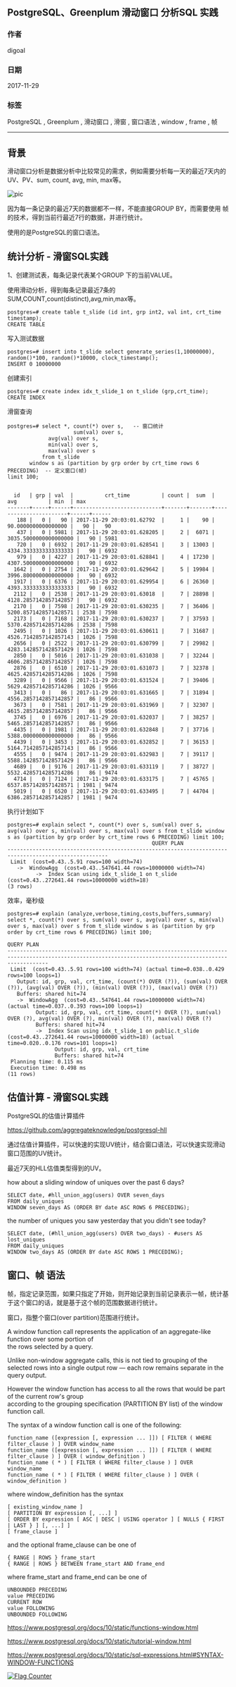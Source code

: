 ## PostgreSQL、Greenplum 滑动窗口 分析SQL 实践  
            
### 作者            
digoal            
            
### 日期            
2017-11-29            
            
### 标签            
PostgreSQL , Greenplum , 滑动窗口 , 滑窗 , 窗口语法 , window , frame , 帧        
            
----            
            
## 背景            
滑动窗口分析是数据分析中比较常见的需求，例如需要分析每一天的最近7天内的UV、PV、sum, count, avg, min, max等。  
  
![pic](20171129_01_pic_001.jpg)  
  
因为每一条记录的最近7天的数据都不一样，不能直接GROUP BY，而需要使用 帧 的技术，得到当前行最近7行的数据，并进行统计。  
  
使用的是PostgreSQL的窗口语法。  
    
## 统计分析 - 滑窗SQL实践  
1、创建测试表，每条记录代表某个GROUP 下的当前VALUE。  
  
使用滑动分析，得到每条记录最近7条的SUM,COUNT,count(distinct),avg,min,max等。  
  
```  
postgres=# create table t_slide (id int, grp int2, val int, crt_time timestamp);  
CREATE TABLE  
```  
  
写入测试数据  
  
```  
postgres=# insert into t_slide select generate_series(1,10000000), random()*100, random()*10000, clock_timestamp();  
INSERT 0 10000000  
```  
  
创建索引  
  
```  
postgres=# create index idx_t_slide_1 on t_slide (grp,crt_time);  
CREATE INDEX  
```  
  
滑窗查询  
  
```  
postgres=# select *, count(*) over s,   -- 窗口统计  
                     sum(val) over s,   
		     avg(val) over s,   
		     min(val) over s,   
		     max(val) over s   
           from t_slide   
	   window s as (partition by grp order by crt_time rows 6 PRECEDING)  -- 定义窗口(帧)  
limit 100;  
  
    
  id   | grp | val  |          crt_time          | count |  sum  |          avg          | min  | max    
-------+-----+------+----------------------------+-------+-------+-----------------------+------+------  
   188 |   0 |   90 | 2017-11-29 20:03:01.62792  |     1 |    90 |   90.0000000000000000 |   90 |   90  
   437 |   0 | 5981 | 2017-11-29 20:03:01.628205 |     2 |  6071 | 3035.5000000000000000 |   90 | 5981  
   720 |   0 | 6932 | 2017-11-29 20:03:01.628541 |     3 | 13003 | 4334.3333333333333333 |   90 | 6932  
   979 |   0 | 4227 | 2017-11-29 20:03:01.628841 |     4 | 17230 | 4307.5000000000000000 |   90 | 6932  
  1642 |   0 | 2754 | 2017-11-29 20:03:01.629642 |     5 | 19984 | 3996.8000000000000000 |   90 | 6932  
  1917 |   0 | 6376 | 2017-11-29 20:03:01.629954 |     6 | 26360 | 4393.3333333333333333 |   90 | 6932  
  2112 |   0 | 2538 | 2017-11-29 20:03:01.63018  |     7 | 28898 | 4128.2857142857142857 |   90 | 6932  
  2170 |   0 | 7598 | 2017-11-29 20:03:01.630235 |     7 | 36406 | 5200.8571428571428571 | 2538 | 7598  
  2173 |   0 | 7168 | 2017-11-29 20:03:01.630237 |     7 | 37593 | 5370.4285714285714286 | 2538 | 7598  
  2495 |   0 | 1026 | 2017-11-29 20:03:01.630611 |     7 | 31687 | 4526.7142857142857143 | 1026 | 7598  
  2656 |   0 | 2522 | 2017-11-29 20:03:01.630799 |     7 | 29982 | 4283.1428571428571429 | 1026 | 7598  
  2850 |   0 | 5016 | 2017-11-29 20:03:01.631038 |     7 | 32244 | 4606.2857142857142857 | 1026 | 7598  
  2876 |   0 | 6510 | 2017-11-29 20:03:01.631073 |     7 | 32378 | 4625.4285714285714286 | 1026 | 7598  
  3289 |   0 | 9566 | 2017-11-29 20:03:01.631524 |     7 | 39406 | 5629.4285714285714286 | 1026 | 9566  
  3413 |   0 |   86 | 2017-11-29 20:03:01.631665 |     7 | 31894 | 4556.2857142857142857 |   86 | 9566  
  3673 |   0 | 7581 | 2017-11-29 20:03:01.631969 |     7 | 32307 | 4615.2857142857142857 |   86 | 9566  
  3745 |   0 | 6976 | 2017-11-29 20:03:01.632037 |     7 | 38257 | 5465.2857142857142857 |   86 | 9566  
  4435 |   0 | 1981 | 2017-11-29 20:03:01.632848 |     7 | 37716 | 5388.0000000000000000 |   86 | 9566  
  4439 |   0 | 3453 | 2017-11-29 20:03:01.632852 |     7 | 36153 | 5164.7142857142857143 |   86 | 9566  
  4555 |   0 | 9474 | 2017-11-29 20:03:01.632983 |     7 | 39117 | 5588.1428571428571429 |   86 | 9566  
  4689 |   0 | 9176 | 2017-11-29 20:03:01.633119 |     7 | 38727 | 5532.4285714285714286 |   86 | 9474  
  4714 |   0 | 7124 | 2017-11-29 20:03:01.633175 |     7 | 45765 | 6537.8571428571428571 | 1981 | 9474  
  5019 |   0 | 6520 | 2017-11-29 20:03:01.633495 |     7 | 44704 | 6386.2857142857142857 | 1981 | 9474  
```  
  
执行计划如下  
  
```  
postgres=# explain select *, count(*) over s, sum(val) over s, avg(val) over s, min(val) over s, max(val) over s from t_slide window s as (partition by grp order by crt_time rows 6 PRECEDING) limit 100;  
                                              QUERY PLAN                                                
------------------------------------------------------------------------------------------------------  
 Limit  (cost=0.43..5.91 rows=100 width=74)  
   ->  WindowAgg  (cost=0.43..547641.44 rows=10000000 width=74)  
         ->  Index Scan using idx_t_slide_1 on t_slide  (cost=0.43..272641.44 rows=10000000 width=18)  
(3 rows)  
```  
  
效率，毫秒级  
  
```  
postgres=# explain (analyze,verbose,timing,costs,buffers,summary) select *, count(*) over s, sum(val) over s, avg(val) over s, min(val) over s, max(val) over s from t_slide window s as (partition by grp order by crt_time rows 6 PRECEDING) limit 100;  
                                                                       QUERY PLAN                                                                          
---------------------------------------------------------------------------------------------------------------------------------------------------------  
 Limit  (cost=0.43..5.91 rows=100 width=74) (actual time=0.038..0.429 rows=100 loops=1)  
   Output: id, grp, val, crt_time, (count(*) OVER (?)), (sum(val) OVER (?)), (avg(val) OVER (?)), (min(val) OVER (?)), (max(val) OVER (?))  
   Buffers: shared hit=74  
   ->  WindowAgg  (cost=0.43..547641.44 rows=10000000 width=74) (actual time=0.037..0.393 rows=100 loops=1)  
         Output: id, grp, val, crt_time, count(*) OVER (?), sum(val) OVER (?), avg(val) OVER (?), min(val) OVER (?), max(val) OVER (?)  
         Buffers: shared hit=74  
         ->  Index Scan using idx_t_slide_1 on public.t_slide  (cost=0.43..272641.44 rows=10000000 width=18) (actual time=0.020..0.176 rows=101 loops=1)  
               Output: id, grp, val, crt_time  
               Buffers: shared hit=74  
 Planning time: 0.115 ms  
 Execution time: 0.498 ms  
(11 rows)  
```  
  
## 估值计算 - 滑窗SQL实践  
PostgreSQL的估值计算插件  
  
https://github.com/aggregateknowledge/postgresql-hll  
  
通过估值计算插件，可以快速的实现UV统计，结合窗口语法，可以快速实现滑动窗口范围的UV统计。  
  
最近7天的HLL估值类型得到的UV。  
  
how about a sliding window of uniques over the past 6 days?  
  
```  
SELECT date, #hll_union_agg(users) OVER seven_days  
FROM daily_uniques  
WINDOW seven_days AS (ORDER BY date ASC ROWS 6 PRECEDING);  
```  
  
the number of uniques you saw yesterday that you didn't see today?  
  
```  
SELECT date, (#hll_union_agg(users) OVER two_days) - #users AS lost_uniques  
FROM daily_uniques  
WINDOW two_days AS (ORDER BY date ASC ROWS 1 PRECEDING);  
```  
  
## 窗口、帧 语法  
帧，指定记录范围，如果只指定了开始，则开始记录到当前记录表示一帧，统计基于这个窗口的话，就是基于这个帧的范围数据进行统计。   
  
窗口，指整个窗口(over partition)范围进行统计。   
  
A window function call represents the application of an aggregate-like function over some portion of   
the rows selected by a query.   
  
Unlike non-window aggregate calls, this is not tied to grouping of the   
selected rows into a single output row — each row remains separate in the query output.   
  
However the window function has access to all the rows that would be part of the current row's group   
according to the grouping specification (PARTITION BY list) of the window function call.   
  
The syntax of a window function call is one of the following:  
  
```  
function_name ([expression [, expression ... ]]) [ FILTER ( WHERE filter_clause ) ] OVER window_name  
function_name ([expression [, expression ... ]]) [ FILTER ( WHERE filter_clause ) ] OVER ( window_definition )  
function_name ( * ) [ FILTER ( WHERE filter_clause ) ] OVER window_name  
function_name ( * ) [ FILTER ( WHERE filter_clause ) ] OVER ( window_definition )  
```  
  
where window_definition has the syntax  
  
```  
[ existing_window_name ]  
[ PARTITION BY expression [, ...] ]  
[ ORDER BY expression [ ASC | DESC | USING operator ] [ NULLS { FIRST | LAST } ] [, ...] ]  
[ frame_clause ]  
```  
  
and the optional frame_clause can be one of  
  
```  
{ RANGE | ROWS } frame_start  
{ RANGE | ROWS } BETWEEN frame_start AND frame_end  
```  
  
where frame_start and frame_end can be one of  
  
```
UNBOUNDED PRECEDING  
value PRECEDING  
CURRENT ROW  
value FOLLOWING  
UNBOUNDED FOLLOWING  
```
  
https://www.postgresql.org/docs/10/static/functions-window.html  
  
https://www.postgresql.org/docs/10/static/tutorial-window.html  
  
https://www.postgresql.org/docs/10/static/sql-expressions.html#SYNTAX-WINDOW-FUNCTIONS  
  
  
<a rel="nofollow" href="http://info.flagcounter.com/h9V1"  ><img src="http://s03.flagcounter.com/count/h9V1/bg_FFFFFF/txt_000000/border_CCCCCC/columns_2/maxflags_12/viewers_0/labels_0/pageviews_0/flags_0/"  alt="Flag Counter"  border="0"  ></a>  
  
